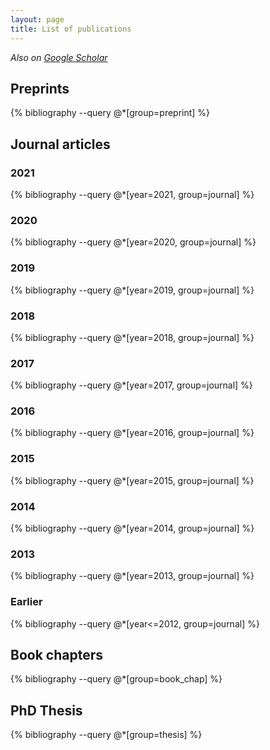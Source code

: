 ```yaml
---
layout: page
title: List of publications
---
```


*Also on [Google Scholar](https://scholar.google.de/citations?user=yBtX0C4AAAAJ&hl=en)*

## Preprints
{% bibliography --query @*[group=preprint] %}

## Journal articles

### 2021

{% bibliography --query @*[year=2021, group=journal] %}

### 2020

{% bibliography --query @*[year=2020, group=journal] %}

### 2019

{% bibliography --query @*[year=2019, group=journal] %}

### 2018

{% bibliography --query @*[year=2018, group=journal] %}

### 2017

{% bibliography --query @*[year=2017, group=journal] %}

### 2016

{% bibliography --query @*[year=2016, group=journal] %}

### 2015

{% bibliography --query @*[year=2015, group=journal] %}

### 2014

{% bibliography --query @*[year=2014, group=journal] %}

### 2013

{% bibliography --query @*[year=2013, group=journal] %}

### Earlier

{% bibliography --query @*[year<=2012, group=journal] %}

## Book chapters
{% bibliography --query @*[group=book_chap] %}

## PhD Thesis
{% bibliography --query @*[group=thesis] %}
